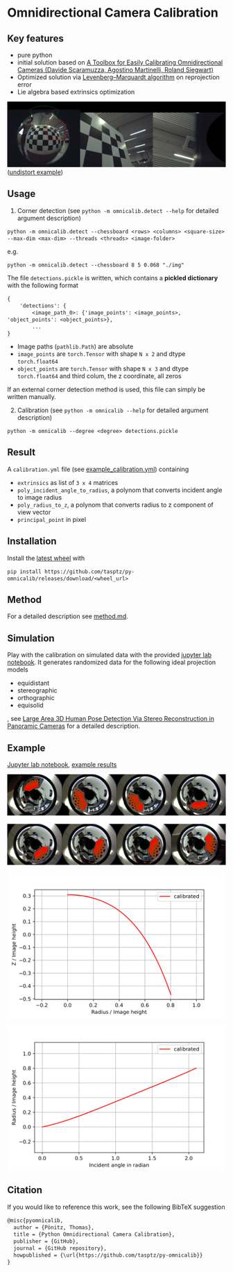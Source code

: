 # Omnidirectional Camera Calibration
## Key features
 * pure python
 * initial solution based on [A Toolbox for Easily Calibrating Omnidirectional Cameras (Davide Scaramuzza, Agostino Martinelli, Roland Siegwart)](http://rpg.ifi.uzh.ch/docs/IROS06_scaramuzza.pdf)
 * Optimized solution via [Levenberg–Marquardt algorithm](https://en.wikipedia.org/wiki/Levenberg%E2%80%93Marquardt_algorithm) on reprojection error
 * Lie algebra based extrinsics optimization
 
![Undistort example](doc/banner.png)
([undistort example](doc/undistort.ipynb))
## Usage
1. Corner detection (see `python -m omnicalib.detect --help` for detailed argument description)
```
python -m omnicalib.detect --chessboard <rows> <columns> <square-size> --max-dim <max-dim> --threads <threads> <image-folder>
```
e.g.
```
python -m omnicalib.detect --chessboard 8 5 0.068 "./img"
```
The file `detections.pickle` is written, which contains a **pickled dictionary** with the following format

```
{
    'detections': {
        <image_path_0>: {'image_points': <image_points>, 'object_points': <object_points>},
        ...
}
```
 * Image paths (`pathlib.Path`) are absolute
 * `image_points` are `torch.Tensor` with shape `N x 2` and dtype `torch.float64`
 * `object_points` are `torch.Tensor` with shape `N x 3` and dtype `torch.float64` and third colum, the z coordinate, all zeros

 If an external corner detection method is used, this file can simply be written manually.

 2. Calibration (see `python -m omnicalib --help` for detailed argument description)
 ```
python -m omnicalib --degree <degree> detections.pickle
```
## Result
A `calibration.yml` file (see [example_calibration.yml](doc/example_calibration.yml)) containing
 * `extrinsics` as list of `3 x 4` matrices
 * `poly_incident_angle_to_radius`, a polynom that converts incident angle to image radius
 * `poly_radius_to_z`, a polynom that converts radius to z component of view vector
 * `principal_point` in pixel

## Installation
Install the [latest wheel](https://github.com/tasptz/py-omnicalib/releases/latest) with
```
pip install https://github.com/tasptz/py-omnicalib/releases/download/<wheel_url>
```

## Method
For a detailed description see [method.md](doc/method.md).

## Simulation
Play with the calibration on simulated data with the provided [jupyter lab notebook](doc/simulation.ipynb). It generates randomized data for the following ideal projection models
 * equidistant
 * stereographic
 * orthographic
 * equisolid

 , see [Large Area 3D Human Pose Detection Via Stereo Reconstruction in Panoramic Cameras](https://arxiv.org/pdf/1907.00534.pdf) for a detailed description.

## Example
[Jupyter lab notebook](doc/example.ipynb), [example results](doc/example_calibration.yml)

![Example calibration](doc/example.jpg)

![Example r-z curve](doc/example_rz.png)

![Example calibration](doc/example_thetar.png)

## Citation
If you would like to reference this work, see the following BibTeX suggestion
```
@misc{pyomnicalib,
  author = {Pönitz, Thomas},
  title = {Python Omnidirectional Camera Calibration},
  publisher = {GitHub},
  journal = {GitHub repository},
  howpublished = {\url{https://github.com/tasptz/py-omnicalib}}
}
```

